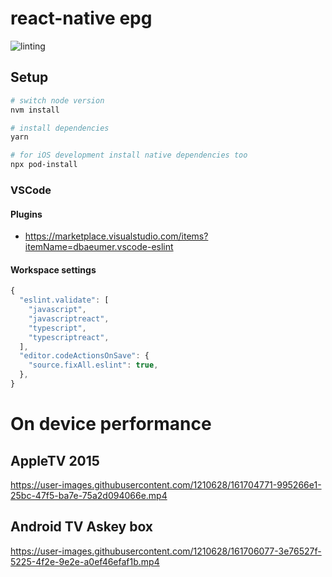 # react-native epg

![linting](https://github.com/wouterds/react-native-epg/workflows/linting/badge.svg)

## Setup

```bash
# switch node version
nvm install

# install dependencies
yarn

# for iOS development install native dependencies too
npx pod-install
```

### VSCode

#### Plugins

- https://marketplace.visualstudio.com/items?itemName=dbaeumer.vscode-eslint

#### Workspace settings

```javascript
{
  "eslint.validate": [
    "javascript",
    "javascriptreact",
    "typescript",
    "typescriptreact",
  ],
  "editor.codeActionsOnSave": {
    "source.fixAll.eslint": true,
  },
}
```

# On device performance

## AppleTV 2015

https://user-images.githubusercontent.com/1210628/161704771-995266e1-25bc-47f5-ba7e-75a2d094066e.mp4

## Android TV Askey box

https://user-images.githubusercontent.com/1210628/161706077-3e76527f-5225-4f2e-9e2e-a0ef46efaf1b.mp4

